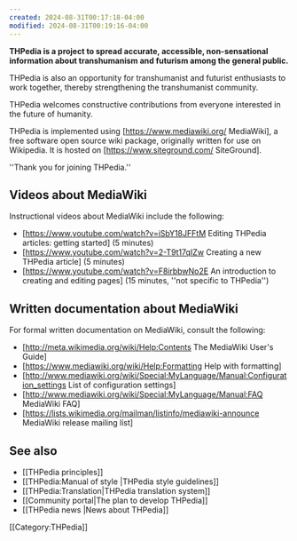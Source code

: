 ```yaml
---
created: 2024-08-31T00:17:18-04:00
modified: 2024-08-31T00:19:16-04:00
---
```

**THPedia is a project to spread accurate, accessible, non-sensational information about transhumanism and futurism among the general public.**

THPedia is also an opportunity for transhumanist and futurist enthusiasts to work together, thereby strengthening the transhumanist community.

THPedia welcomes constructive contributions from everyone interested in the future of humanity.

THPedia is implemented using [https://www.mediawiki.org/ MediaWiki], a free software open source wiki package, originally written for use on Wikipedia. It is hosted on [https://www.siteground.com/ SiteGround].

''Thank you for joining THPedia.''

## Videos about MediaWiki

Instructional videos about MediaWiki include the following:

- [https://www.youtube.com/watch?v=iSbY18JFFtM Editing THPedia articles: getting started] (5 minutes)
- [https://www.youtube.com/watch?v=2-T9t17qIZw Creating a new THPedia article] (5 minutes)
- [https://www.youtube.com/watch?v=F8irbbwNo2E An introduction to creating and editing pages] (15 minutes, ''not specific to THPedia'')

## Written documentation about MediaWiki

For formal written documentation on MediaWiki, consult the following:

- [http://meta.wikimedia.org/wiki/Help:Contents The MediaWiki User's Guide]
- [https://www.mediawiki.org/wiki/Help:Formatting Help with formatting]
- [http://www.mediawiki.org/wiki/Special:MyLanguage/Manual:Configuration_settings List of configuration settings]
- [http://www.mediawiki.org/wiki/Special:MyLanguage/Manual:FAQ MediaWiki FAQ]
- [https://lists.wikimedia.org/mailman/listinfo/mediawiki-announce MediaWiki release mailing list]

## See also

- [[THPedia principles]]
- [[THPedia:Manual of style |THPedia style guidelines]]
- [[THPedia:Translation|THPedia translation system]]
- [[Community portal|The plan to develop THPedia]]
- [[THPedia news |News about THPedia]]

[[Category:THPedia]]

